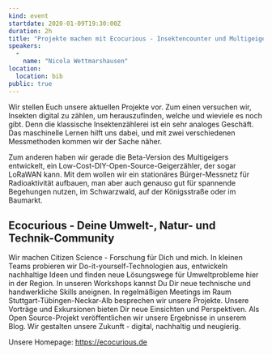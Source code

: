 ```yaml
---
kind: event
startdate: 2020-01-09T19:30:00Z
duration: 2h
title: "Projekte machen mit Ecocurious - Insektencounter und Multigeiger"
speakers:
  -
    name: "Nicola Wettmarshausen"
location:
  location: bib
public: true
---
```

Wir stellen Euch unsere aktuellen Projekte vor.
Zum einen versuchen wir, Insekten digital zu zählen, um herauszufinden, welche und wieviele es noch gibt.
Denn die klassische Insektenzählerei ist ein sehr analoges Geschäft.
Das maschinelle Lernen hilft uns dabei, und mit zwei verschiedenen Messmethoden kommen wir der Sache näher.

Zum anderen haben wir gerade die Beta-Version des Multigeigers entwickelt, ein Low-Cost-DIY-Open-Source-Geigerzähler, der sogar LoRaWAN kann.
Mit dem wollen wir ein stationäres Bürger-Messnetz für Radioaktivität aufbauen, man aber auch genauso gut für spannende Begehungen nutzen, im Schwarzwald, auf der Königsstraße oder im Baumarkt.

## Ecocurious - Deine Umwelt-, Natur- und Technik-Community

Wir machen Citizen Science - Forschung für Dich und mich.
In kleinen Teams probieren wir Do-it-yourself-Technologien aus, entwickeln nachhaltige Ideen und finden neue Lösungswege für Umweltprobleme hier in der Region.
In unseren Workshops kannst Du Dir neue technische und handwerkliche Skills aneignen.
In regelmäßigen Meetings im Raum Stuttgart-Tübingen-Neckar-Alb besprechen wir unsere Projekte.
Unsere Vorträge und Exkursionen bieten Dir neue Einsichten und Perspektiven.
Als Open Source-Projekt veröffentlichen wir unsere Ergebnisse in unserem Blog.
Wir gestalten unsere Zukunft - digital, nachhaltig und neugierig.

Unsere Homepage: https://ecocurious.de
